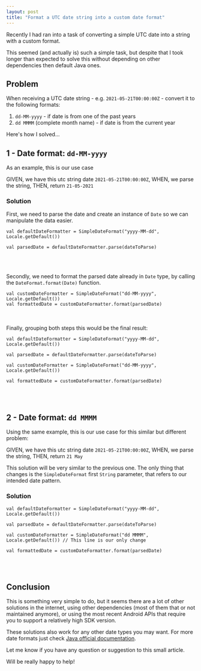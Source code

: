 ```yaml
---
layout: post
title: "Format a UTC date string into a custom date format"
---
```


Recently I had ran into a task of converting a simple UTC date into a string with a custom format.

This seemed (and actually is) such a simple task, but despite that I took longer than expected to solve this without depending on other dependencies then default Java ones.

## Problem

When receiving a UTC date string - e.g. `2021-05-21T00:00:00Z` - convert it to the following formats:

1. `dd-MM-yyyy` - if date is from one of the past years
2. `dd MMMM` (complete month name) - if date is from the current year

Here's how I solved...

## 1 - Date format: `dd-MM-yyyy`

As an example, this is our use case

GIVEN, we have this utc string date `2021-05-21T00:00:00Z`,
WHEN, we parse the string,
THEN, return `21-05-2021` 


### Solution

First, we need to parse the date and create an instance of `Date` so we can manipulate the data easier.
```
val defaultDateFormatter = SimpleDateFormat("yyyy-MM-dd", Locale.getDefault()) 

val parsedDate = defaultDateFormatter.parse(dateToParse)
```
<br><br>

Secondly, we need to format the parsed date already in `Date` type, by calling the `DateFormat.format(Date)` function.
```
val customDateFormatter = SimpleDateFormat("dd-MM-yyyy", Locale.getDefault())
val formattedDate = customDateFormatter.format(parsedDate)
```
<br><br>
Finally, grouping both steps this would be the final result:
```
val defaultDateFormatter = SimpleDateFormat("yyyy-MM-dd", Locale.getDefault()) 

val parsedDate = defaultDateFormatter.parse(dateToParse)

val customDateFormatter = SimpleDateFormat("dd-MM-yyyy", Locale.getDefault())

val formattedDate = customDateFormatter.format(parsedDate)
```
<br><br>

## 2 - Date format: `dd MMMM`

Using the same example, this is our use case for this similar but different problem:

GIVEN, we have this utc string date `2021-05-21T00:00:00Z`,
WHEN, we parse the string,
THEN, return `21 May` 

This solution will be very similar to the previous one. The only thing that changes is the `SimpleDateFormat` first `String` parameter, that refers to our intended date pattern.

### Solution

```
val defaultDateFormatter = SimpleDateFormat("yyyy-MM-dd", Locale.getDefault()) 

val parsedDate = defaultDateFormatter.parse(dateToParse)

val customDateFormatter = SimpleDateFormat("dd MMMM", Locale.getDefault()) // This line is our only change

val formattedDate = customDateFormatter.format(parsedDate)
```
<br><br>

## Conclusion

This is something very simple to do, but it seems there are a lot of other solutions in the internet, using other dependencies (most of them that or not maintained anymore), or using the most recent Android APIs that require you to support a relatively high SDK version.

These solutions also work for any other date types you may want. For more date formats just check [Java official documentation](https://docs.oracle.com/javase/8/docs/api/java/text/SimpleDateFormat.html).

Let me know if you have any question or suggestion to this small article.

Will be really happy to help!
